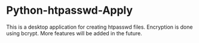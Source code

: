 # Python-htpasswd-Apply
This is a desktop application for creating htpasswd files. Encryption is done using bcrypt. More features will be added in the future.
